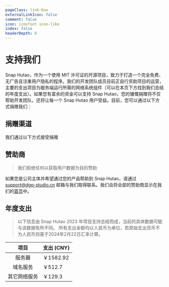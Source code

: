 ```yaml
---
pageClass: link-box
externalLinkIcon: false
comment: false
icon: iconfont icon-like
index: false
headerDepth: 0
---
```


# 支持我们

Snap Hutao，作为一个使用 MIT 许可证的开源项目，致力于打造一个完全免费、无广告且注重用户隐私的程序。我们的开发团队成员目前正自行资助项目的运营，主要的支出项目为服务端运行所需的网络系统组件（可以在本页下方找到我们总结的年度支出）。如果您有富余的资金可以支持 Snap Hutao，您的慷慨捐赠将不仅帮助开发团队，还将让每一个 Snap Hutao 用户受益。目前，您可以通过以下方式捐赠我们：

## 捐赠渠道

我们通过以下方式接受捐赠

<Sponsor />

## 赞助商

> 我们拒绝任何以获取用户数据为目的赞助

如果您是公司主体并希望通过您的产品帮助到 Snap Hutao，请通过 [support@dgp-studio.cn](mailto://support@dgp-studio.cn) 邮箱与我们取得联系。我们会将全部的赞助商显示在我们的[首页](README.md#赞助商)中。

## 年度支出

> 以下信息由 Snap Hutao 2023 年项目支持总结而成，当前的具体数据可能与该数据有所不同。
> 所有支出金额均以人民币为单位，若原始支出货币不为人民币则基于2024年2月22日汇率计算。

|     项目     | 支出 (CNY) |
| :----------: | ---------- |
|    服务器    | ￥1582.92  |
|   域名服务   | ￥512.7    |
| 其它网络服务 | ￥129.3    |
